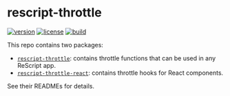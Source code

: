 # rescript-throttle

[![version](https://img.shields.io/npm/v/rescript-throttle.svg?style=flat-square)](https://www.npmjs.com/package/rescript-throttle)
[![license](https://img.shields.io/npm/l/rescript-throttle.svg?style=flat-square)](https://www.npmjs.com/package/rescript-throttle)
[![build](https://github.com/shakacode/rescript-throttle/actions/workflows/ci.yml/badge.svg)](https://github.com/shakacode/rescript-throttle/actions/workflows/ci.yml)

This repo contains two packages:
- [`rescript-throttle`](./rescript-throttle): contains throttle functions that can be used in any ReScript app.
- [`rescript-throttle-react`](./rescript-throttle-react): contains throttle hooks for React components.

See their READMEs for details.
